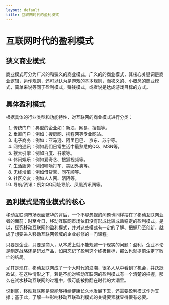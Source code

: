 ```yaml
---
layout: default
title: 互联网时代的盈利模式
---
```

# 互联网时代的盈利模式

## 狭义商业模式
商业模式可分为广义的和狭义的商业模式，广义的的商业模式，其核心关键词是商业逻辑，运作规则，还可以认为是游戏的基本规则，而狭义的、小概念的商业模式，简单来说等同于盈利模式，赚钱模式，或者说是达成游戏目标的方式。

## 具体盈利模式
根据具体的行业类型和功能特性，对互联网的商业模式进行分类：
1. 传统门户：典型的企业如：新浪、网易、搜狐等。
2. 垂直门户：例如：搜房网、携程网等专业网站。
3. 电子商务：例如：亚马逊、阿里巴巴、 京东、苏宁等。
4. 网络通讯：例如我们日常生活中最熟悉的QQ、MSN等。
5. 搜索引擎：例如百度、谷歌等。
6. 休闲娱乐：例如爱奇艺、搜狐视频等。
7. 生活服务：例如嘀嘀打车、美团外卖等。
8. 无线增值：例如借贷宝、同花顺等。
9. 社区交友：例如人人网、陌陌等。
10. 导航/资讯：例如QQ网址导航、凤凰资讯网等。

## 盈利模式是商业模式的核心
移动互联网市场表面繁华的背后，一个不容忽视的问题也同样摆在了移动互联网业者的面前：时至今日，移动互联网市场依旧没有形成比较成熟稳定的盈利模式。是以，探究移动互联网的盈利模式，并对这些模式有一定的了解、把握乃至创新，就成了想要进入移动互联网领域的企业必修的一门课程。

只要是企业，只要是商人，从本质上就不能规避一个现实的问题：盈利。企业不论是制定战略还是研发产品，如果忘记了盈利这个终极目标，那么也就提前注定了败亡的结局。

尤其是现在，移动互联网成了一个大时代的浪潮，很多人从中看到了机会，并跃跃欲试。在这种情形之下，若是不能对移动互联网的盈利模式有一个清楚的把握，那么在试水移动互联网的过程中，很可能被掀翻在时代的大潮里。

说到底，移动互联网是否能够持续健康长久地发展下去，还需要盈利模式作为支撑；基于此，了解一些影响移动互联盈利模式的关键要素就显得很有必要。


